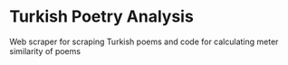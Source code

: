 # Turkish Poetry Analysis
Web scraper for scraping Turkish poems and code for calculating meter similarity of poems
